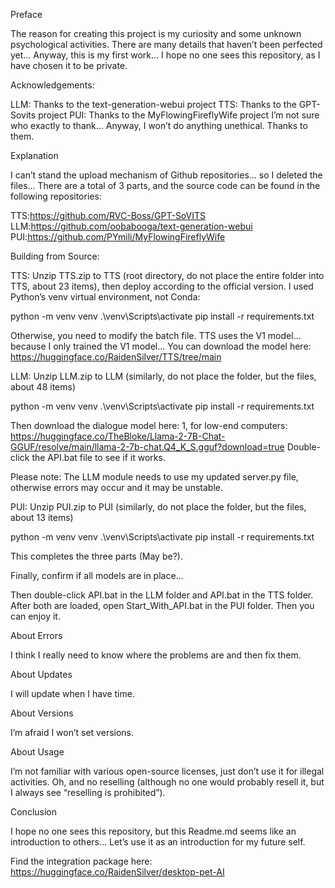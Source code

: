 Preface

The reason for creating this project is my curiosity and some unknown psychological activities. There are many details that haven’t been perfected yet… Anyway, this is my first work… I hope no one sees this repository, as I have chosen it to be private.

Acknowledgements:

LLM: Thanks to the text-generation-webui project
TTS: Thanks to the GPT-Sovits project
PUI: Thanks to the MyFlowingFireflyWife project
I’m not sure who exactly to thank… Anyway, I won’t do anything unethical. Thanks to them.

Explanation

I can’t stand the upload mechanism of Github repositories… so I deleted the files… There are a total of 3 parts, and the source code can be found in the following repositories:

TTS:https://github.com/RVC-Boss/GPT-SoVITS
LLM:https://github.com/oobabooga/text-generation-webui
PUI:https://github.com/PYmili/MyFlowingFireflyWife

Building from Source:

TTS:
Unzip TTS.zip to TTS (root directory, do not place the entire folder into TTS, about 23 items), then deploy according to the official version. I used Python’s venv virtual environment, not Conda:

python -m venv venv
.\venv\Scripts\activate
pip install -r requirements.txt

Otherwise, you need to modify the batch file.
TTS uses the V1 model… because I only trained the V1 model…
You can download the model here: https://huggingface.co/RaidenSilver/TTS/tree/main

LLM:
Unzip LLM.zip to LLM (similarly, do not place the folder, but the files, about 48 items)

python -m venv venv
.\venv\Scripts\activate
pip install -r requirements.txt

Then download the dialogue model here: 1, for low-end computers: 
https://huggingface.co/TheBloke/Llama-2-7B-Chat-GGUF/resolve/main/llama-2-7b-chat.Q4_K_S.gguf?download=true
Double-click the API.bat file to see if it works.

Please note: The LLM module needs to use my updated server.py file, otherwise errors may occur and it may be unstable.

PUI:
Unzip PUI.zip to PUI (similarly, do not place the folder, but the files, about 13 items)

python -m venv venv
.\venv\Scripts\activate
pip install -r requirements.txt

This completes the three parts (May be?).

Finally, confirm if all models are in place…

Then double-click API.bat in the LLM folder and API.bat in the TTS folder. After both are loaded, open Start_With_API.bat in the PUI folder. Then you can enjoy it.

About Errors

I think I really need to know where the problems are and then fix them.

About Updates

I will update when I have time.

About Versions

I’m afraid I won’t set versions.

About Usage

I’m not familiar with various open-source licenses, just don’t use it for illegal activities. Oh, and no reselling (although no one would probably resell it, but I always see “reselling is prohibited”).

Conclusion

I hope no one sees this repository, but this Readme.md seems like an introduction to others… Let’s use it as an introduction for my future self.

Find the integration package here: https://huggingface.co/RaidenSilver/desktop-pet-AI
